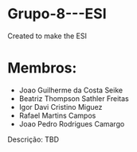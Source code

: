# Grupo-8---ESI
Created to make the ESI


# Membros:

- Joao Guilherme da Costa Seike
- Beatriz Thompson Sathler Freitas
- Igor Davi Cristino Miguez
- Rafael Martins Campos
- Joao Pedro Rodrigues Camargo

Descrição:
TBD
